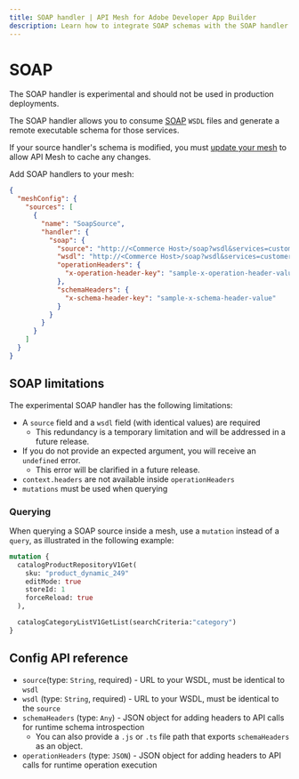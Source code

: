 ```yaml
---
title: SOAP handler | API Mesh for Adobe Developer App Builder
description: Learn how to integrate SOAP schemas with the SOAP handler.
---
```


# SOAP

<InlineAlert variant="warning" slots="text"/>

The SOAP handler is experimental and should not be used in production deployments.

The SOAP handler allows you to consume [SOAP](https://soapui.org) `WSDL` files and generate a remote executable schema for those services.

<InlineAlert variant="info" slots="text"/>

If your source handler's schema is modified, you must [update your mesh](../../gateway/create-mesh.md#update-an-existing-mesh) to allow API Mesh to cache any changes.

Add SOAP handlers to your mesh:

```json
{
  "meshConfig": {
    "sources": [
      {
        "name": "SoapSource",
        "handler": {
          "soap": {
            "source": "http://<Commerce Host>/soap?wsdl&services=customerCustomerRepositoryV1",
            "wsdl": "http://<Commerce Host>/soap?wsdl&services=customerCustomerRepositoryV1",
            "operationHeaders": {
              "x-operation-header-key": "sample-x-operation-header-value"
            },
            "schemaHeaders": {
              "x-schema-header-key": "sample-x-schema-header-value"
            }
          }
        }
      }
    ]
  }
}
```

## SOAP limitations

The experimental SOAP handler has the following limitations:

- A `source` field and a `wsdl` field (with identical values) are required
  - This redundancy is a temporary limitation and will be addressed in a future release.
- If you do not provide an expected argument, you will receive an `undefined` error.
  - This error will be clarified in a future release.
- `context.headers` are not available inside `operationHeaders`
- `mutations` must be used when querying

### Querying

When querying a SOAP source inside a mesh, use a `mutation` instead of a `query`, as illustrated in the following example:

```graphql
mutation {
  catalogProductRepositoryV1Get(
    sku: "product_dynamic_249"
    editMode: true
    storeId: 1
    forceReload: true
  ),

  catalogCategoryListV1GetList(searchCriteria:"category")
}
```

## Config API reference

- `source`(type: `String`, required) - URL to your WSDL, must be identical to `wsdl`
- `wsdl` (type: `String`, required) - URL to your WSDL, must be identical to the `source`
-  `schemaHeaders` (type: `Any`) - JSON object for adding headers to API calls for runtime schema introspection
   - You can also provide a `.js` or `.ts` file path that exports `schemaHeaders` as an object.
-  `operationHeaders` (type: `JSON`) - JSON object for adding headers to API calls for runtime operation execution
